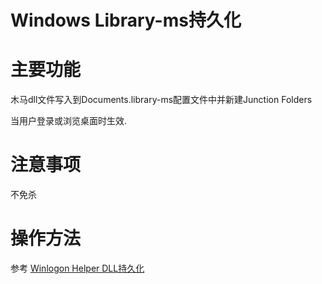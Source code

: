 # Windows Library-ms持久化

# 主要功能
木马dll文件写入到Documents.library-ms配置文件中并新建Junction Folders

当用户登录或浏览桌面时生效.

# 注意事项
不免杀

# 操作方法
参考 [Winlogon Helper DLL持久化](./Persistence_WinlogonHelperDLL_Windows)


